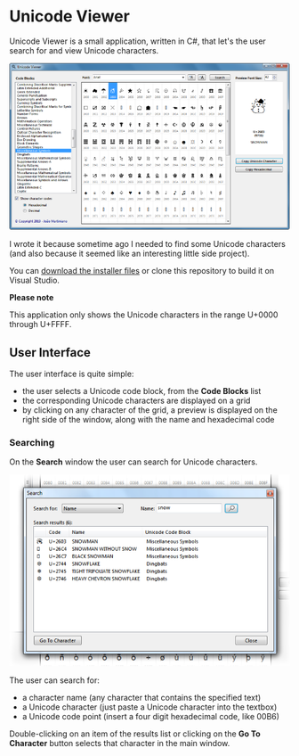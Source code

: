# Unicode Viewer

Unicode Viewer is a small application, written in C#, that let's the user search for and view Unicode characters.

![UnicodeViewer main window](images/unicodeviewer.png)

I wrote it because sometime ago I needed to find some Unicode characters (and also because it seemed like an interesting little side project).

You can [download the installer files](https://github.com/joaomartiniano/UnicodeViewer/releases/latest) or clone this repository to build it on Visual Studio.

**Please note**

This application only shows the Unicode characters in the range U+0000 through U+FFFF.

## User Interface

The user interface is quite simple:

- the user selects a Unicode code block, from the **Code Blocks** list
- the corresponding Unicode characters are displayed on a grid
- by clicking on any character of the grid, a preview is displayed on the right side of the window, along with the name and hexadecimal code

### Searching

On the **Search** window the user can search for Unicode characters.

![Search window](images/search.png)

The user can search for:
- a character name (any character that contains the specified text)
- a Unicode character (just paste a Unicode character into the textbox)
- a Unicode code point (insert a four digit hexadecimal code, like 00B6)

Double-clicking on an item of the results list or clicking on the **Go To Character** button selects that character in the main window.